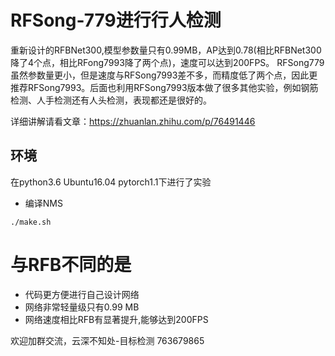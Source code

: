 # RFSong-779进行行人检测
重新设计的RFBNet300,模型参数量只有0.99MB，AP达到0.78(相比RFBNet300降了4个点，相比RFong7993降了两个点)，速度可以达到200FPS。
RFSong779虽然参数量更小，但是速度与RFSong7993差不多，而精度低了两个点，因此更推荐RFSong7993。后面也利用RFSong7993版本做了很多其他实验，例如钢筋检测、人手检测还有人头检测，表现都还是很好的。

详细讲解请看文章：https://zhuanlan.zhihu.com/p/76491446

## 环境
在python3.6 Ubuntu16.04 pytorch1.1下进行了实验
- 编译NMS

 `./make.sh`

# 与RFB不同的是
- 代码更方便进行自己设计网络
- 网络非常轻量级只有0.99 MB
- 网络速度相比RFB有显著提升,能够达到200FPS

欢迎加群交流，云深不知处-目标检测 763679865
